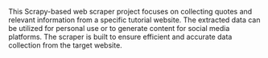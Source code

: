 This Scrapy-based web scraper project focuses on collecting quotes and relevant information from a specific tutorial website. The extracted data can be utilized for personal use or to generate content for social media platforms. The scraper is built to ensure efficient and accurate data collection from the target website.
